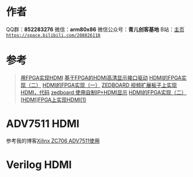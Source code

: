 ﻿# 作者
QQ群：**852283276**
微信：**arm80x86**
微信公众号：**青儿创客基地**
B站：[主页 `https://space.bilibili.com/208826118`](https://space.bilibili.com/208826118)

# 参考
> [用FPGA实现HDMI](https://blog.csdn.net/zkf0100007/article/details/82935933)
> [基于FPGA的HDMI高清显示接口驱动](https://www.cnblogs.com/ninghechuan/archive/2018/01/26/8353827.html)
> [HDMI的FPGA实现（二）](https://blog.csdn.net/qq_37989552/article/details/83352522)
> [HDMI的FPGA实现（一）](https://blog.csdn.net/qq_37989552/article/details/83188684)
> [ZEDBOARD 视频扩展板子上实现HDMI，代码](https://blog.csdn.net/mcupro/article/details/52807586)
> [zedboard 使用自制IP+HDMI显示](https://blog.csdn.net/wejoncy/article/details/46054057)
> [HDMI的FPGA实现（二）](https://blog.csdn.net/qq_37989552/article/details/83352522)
> [[HDMI]FPGA上实现HDMI(1)](https://blog.csdn.net/github_33678609/article/details/53780753)

# ADV7511 HDMI
参考我的博客[Xilinx ZC706 ADV7511使用](https://blog.csdn.net/Zhu_Zhu_2009/article/details/97109798)

# Verilog HDMI
